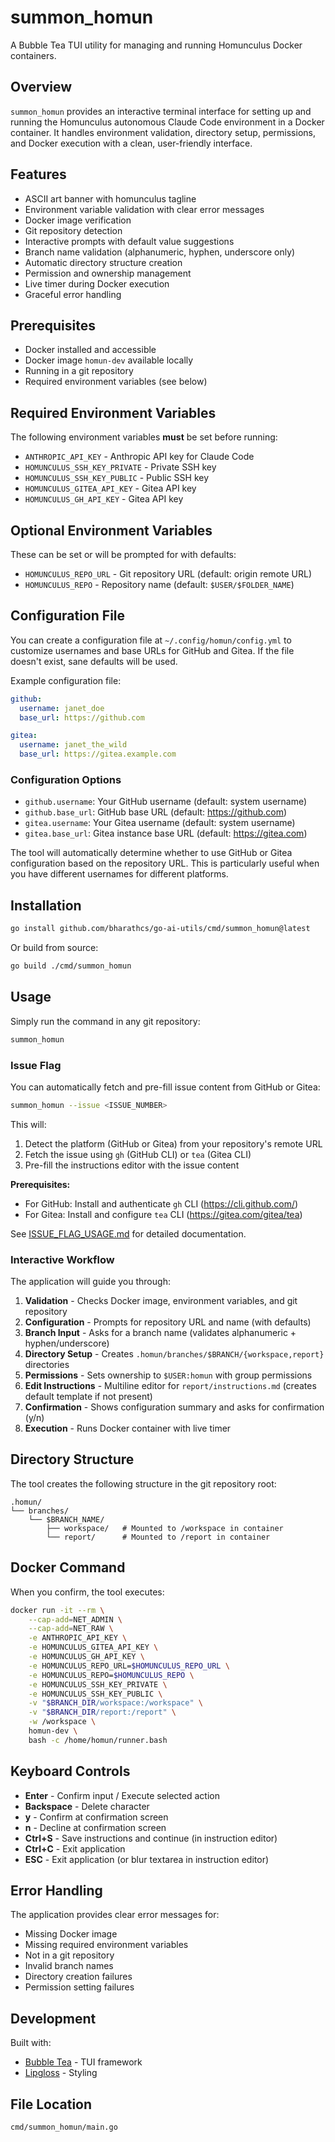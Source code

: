 # summon_homun

A Bubble Tea TUI utility for managing and running Homunculus Docker containers.

## Overview

`summon_homun` provides an interactive terminal interface for setting up and running the Homunculus autonomous Claude Code environment in a Docker container. It handles environment validation, directory setup, permissions, and Docker execution with a clean, user-friendly interface.

## Features

- ASCII art banner with homunculus tagline
- Environment variable validation with clear error messages
- Docker image verification
- Git repository detection
- Interactive prompts with default value suggestions
- Branch name validation (alphanumeric, hyphen, underscore only)
- Automatic directory structure creation
- Permission and ownership management
- Live timer during Docker execution
- Graceful error handling

## Prerequisites

- Docker installed and accessible
- Docker image `homun-dev` available locally
- Running in a git repository
- Required environment variables (see below)

## Required Environment Variables

The following environment variables **must** be set before running:

- `ANTHROPIC_API_KEY` - Anthropic API key for Claude Code
- `HOMUNCULUS_SSH_KEY_PRIVATE` - Private SSH key
- `HOMUNCULUS_SSH_KEY_PUBLIC` - Public SSH key
- `HOMUNCULUS_GITEA_API_KEY` - Gitea API key
- `HOMUNCULUS_GH_API_KEY` - Gitea API key

## Optional Environment Variables

These can be set or will be prompted for with defaults:

- `HOMUNCULUS_REPO_URL` - Git repository URL (default: origin remote URL)
- `HOMUNCULUS_REPO` - Repository name (default: `$USER/$FOLDER_NAME`)

## Configuration File

You can create a configuration file at `~/.config/homun/config.yml` to customize usernames and base URLs for GitHub and Gitea. If the file doesn't exist, sane defaults will be used.

Example configuration file:

```yaml
github:
  username: janet_doe
  base_url: https://github.com

gitea:
  username: janet_the_wild
  base_url: https://gitea.example.com
```

### Configuration Options

- `github.username`: Your GitHub username (default: system username)
- `github.base_url`: GitHub base URL (default: https://github.com)
- `gitea.username`: Your Gitea username (default: system username)
- `gitea.base_url`: Gitea instance base URL (default: https://gitea.com)

The tool will automatically determine whether to use GitHub or Gitea configuration based on the repository URL. This is particularly useful when you have different usernames for different platforms.

## Installation

```bash
go install github.com/bharathcs/go-ai-utils/cmd/summon_homun@latest
```

Or build from source:

```bash
go build ./cmd/summon_homun
```

## Usage

Simply run the command in any git repository:

```bash
summon_homun
```

### Issue Flag

You can automatically fetch and pre-fill issue content from GitHub or Gitea:

```bash
summon_homun --issue <ISSUE_NUMBER>
```

This will:
1. Detect the platform (GitHub or Gitea) from your repository's remote URL
2. Fetch the issue using `gh` (GitHub CLI) or `tea` (Gitea CLI)
3. Pre-fill the instructions editor with the issue content

**Prerequisites:**
- For GitHub: Install and authenticate `gh` CLI (https://cli.github.com/)
- For Gitea: Install and configure `tea` CLI (https://gitea.com/gitea/tea)

See [ISSUE_FLAG_USAGE.md](./ISSUE_FLAG_USAGE.md) for detailed documentation.

### Interactive Workflow

The application will guide you through:

1. **Validation** - Checks Docker image, environment variables, and git repository
2. **Configuration** - Prompts for repository URL and name (with defaults)
3. **Branch Input** - Asks for a branch name (validates alphanumeric + hyphen/underscore)
4. **Directory Setup** - Creates `.homun/branches/$BRANCH/{workspace,report}` directories
5. **Permissions** - Sets ownership to `$USER:homun` with group permissions
6. **Edit Instructions** - Multiline editor for `report/instructions.md` (creates default template if not present)
7. **Confirmation** - Shows configuration summary and asks for confirmation (y/n)
8. **Execution** - Runs Docker container with live timer

## Directory Structure

The tool creates the following structure in the git repository root:

```
.homun/
└── branches/
    └── $BRANCH_NAME/
        ├── workspace/   # Mounted to /workspace in container
        └── report/      # Mounted to /report in container
```

## Docker Command

When you confirm, the tool executes:

```bash
docker run -it --rm \
    --cap-add=NET_ADMIN \
    --cap-add=NET_RAW \
    -e ANTHROPIC_API_KEY \
    -e HOMUNCULUS_GITEA_API_KEY \
    -e HOMUNCULUS_GH_API_KEY \
    -e HOMUNCULUS_REPO_URL=$HOMUNCULUS_REPO_URL \
    -e HOMUNCULUS_REPO=$HOMUNCULUS_REPO \
    -e HOMUNCULUS_SSH_KEY_PRIVATE \
    -e HOMUNCULUS_SSH_KEY_PUBLIC \
    -v "$BRANCH_DIR/workspace:/workspace" \
    -v "$BRANCH_DIR/report:/report" \
    -w /workspace \
    homun-dev \
    bash -c /home/homun/runner.bash
```

## Keyboard Controls

- **Enter** - Confirm input / Execute selected action
- **Backspace** - Delete character
- **y** - Confirm at confirmation screen
- **n** - Decline at confirmation screen
- **Ctrl+S** - Save instructions and continue (in instruction editor)
- **Ctrl+C** - Exit application
- **ESC** - Exit application (or blur textarea in instruction editor)

## Error Handling

The application provides clear error messages for:

- Missing Docker image
- Missing required environment variables
- Not in a git repository
- Invalid branch names
- Directory creation failures
- Permission setting failures

## Development

Built with:
- [Bubble Tea](https://github.com/charmbracelet/bubbletea) - TUI framework
- [Lipgloss](https://github.com/charmbracelet/lipgloss) - Styling

## File Location

`cmd/summon_homun/main.go`
